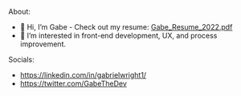 About:
- 👋 Hi, I’m Gabe - Check out my resume: [Gabe_Resume_2022.pdf](https://github.com/gabrielwright1/gabrielwright1/files/8065503/Gabe_Resume_2022.pdf)
- 👀 I’m interested in front-end development, UX, and process improvement.

Socials: 

- https://linkedin.com/in/gabrielwright1/
- https://twitter.com/GabeTheDev

<!---
gabrielwright1/gabrielwright1 is a ✨ special ✨ repository because its `README.md` (this file) appears on your GitHub profile.
You can click the Preview link to take a look at your changes.
--->
